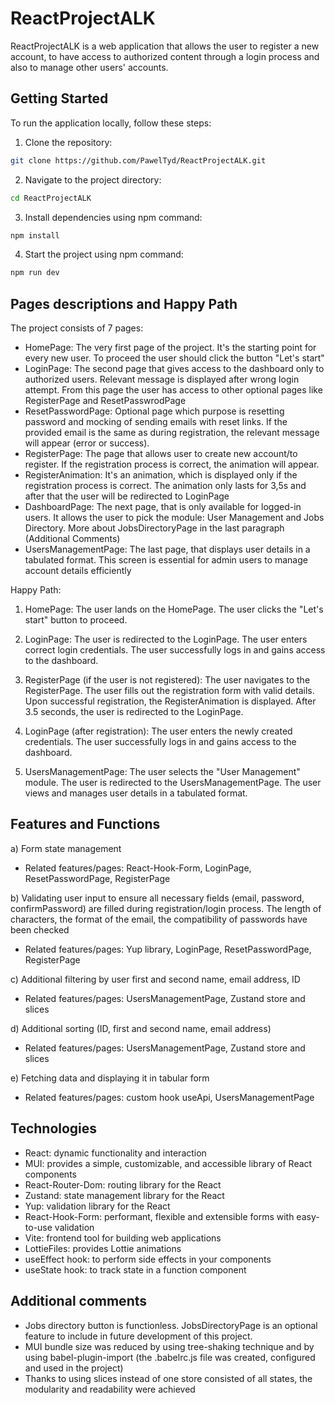 # ReactProjectALK
ReactProjectALK is a web application that allows the user to register a new account, to have access to authorized content through a login process and also to manage other users' accounts.

## Getting Started

To run the application locally, follow these steps:

1. Clone the repository:
```bash
git clone https://github.com/PawelTyd/ReactProjectALK.git
```
2. Navigate to the project directory:
```bash
cd ReactProjectALK
```
3. Install dependencies using npm command:
```bash
npm install
```
4. Start the project using npm command:
```bash
npm run dev
```

## Pages descriptions and Happy Path

The project consists of 7 pages:

- HomePage: The very first page of the project. It's the starting point for every new user. To proceed the user should click the button "Let's start"
- LoginPage: The second page that gives access to the dashboard only to authorized users. Relevant message is displayed after wrong login attempt. From this page the user has access to other optional pages like RegisterPage and ResetPasswrodPage
- ResetPasswordPage: Optional page which purpose is resetting password and mocking of sending emails with reset links. If the provided email is the same as during registration, the relevant message will appear (error or success).
- RegisterPage: The page that allows user to create new account/to register. If the registration process is correct, the animation will appear.
- RegisterAnimation: It's an animation, which is displayed only if the registration process is correct. The animation only lasts for 3,5s and after that the user will be redirected to LoginPage
- DashboardPage: The next page, that is only available for logged-in users. It allows the user to pick the module: User Management and Jobs Directory. More about JobsDirectoryPage in the last paragraph (Additional Comments)
- UsersManagementPage: The last page, that displays user details in a tabulated format. This screen is essential for admin users to manage account details efficiently

Happy Path:
1) HomePage:
The user lands on the HomePage.
The user clicks the "Let's start" button to proceed.

2) LoginPage:
The user is redirected to the LoginPage.
The user enters correct login credentials.
The user successfully logs in and gains access to the dashboard.

3) RegisterPage (if the user is not registered):
The user navigates to the RegisterPage.
The user fills out the registration form with valid details.
Upon successful registration, the RegisterAnimation is displayed.
After 3.5 seconds, the user is redirected to the LoginPage.

4) LoginPage (after registration):
The user enters the newly created credentials.
The user successfully logs in and gains access to the dashboard.

5) UsersManagementPage:
The user selects the "User Management" module.
The user is redirected to the UsersManagementPage.
The user views and manages user details in a tabulated format.

## Features and Functions

a) Form state management
- Related features/pages: React-Hook-Form, LoginPage, ResetPasswordPage, RegisterPage

b) Validating user input to ensure all necessary fields (email, password, confirmPassword) are filled during registration/login process. The length of characters, the format of the email, the compatibility of passwords have been checked
- Related features/pages: Yup library, LoginPage, ResetPasswordPage, RegisterPage

c) Additional filtering by user first and second name, email address, ID
- Related features/pages: UsersManagementPage, Zustand store and slices

d) Additional sorting (ID, first and second name, email address)
- Related features/pages: UsersManagementPage, Zustand store and slices

e) Fetching data and displaying it in tabular form
- Related features/pages: custom hook useApi, UsersManagementPage

## Technologies
- React: dynamic functionality and interaction
- MUI: provides a simple, customizable, and accessible library of React components
- React-Router-Dom: routing library for the React
- Zustand: state management library for the React
- Yup: validation library for the React
- React-Hook-Form: performant, flexible and extensible forms with easy-to-use validation
- Vite: frontend tool for building web applications
- LottieFiles: provides Lottie animations
- useEffect hook: to perform side effects in your components
- useState hook: to track state in a function component



## Additional comments
- Jobs directory button is functionless. JobsDirectoryPage is an optional feature to include in future development of this project.
- MUI bundle size was reduced by using tree-shaking technique and by using babel-plugin-import (the .babelrc.js file was created, configured and used in the project)
- Thanks to using slices instead of one store consisted of all states, the modularity and readability were achieved
